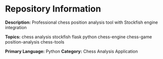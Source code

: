 # Repository Information

**Description:** Professional chess position analysis tool with Stockfish engine integration

**Topics:** chess analysis stockfish flask python chess-engine chess-game position-analysis chess-tools

**Primary Language:** Python
**Category:** Chess Analysis Application